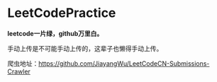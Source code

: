 # LeetCodePractice

**leetcode一片绿，github万里白。**

手动上传是不可能手动上传的，这辈子也懒得手动上传。

爬虫地址：https://github.com/JiayangWu/LeetCodeCN-Submissions-Crawler

